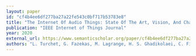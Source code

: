 ```yaml
---
layout: paper
id: "cf4b4ee6df277ba27a22fe543c0bf717b53783e8"
title: "The Internet Of Audio Things: State Of The Art, Vision, And Challenges"
publication: "IEEE Internet of Things Journal"
year: 2020
external_url: https://www.semanticscholar.org/paper/cf4b4ee6df277ba27a22fe543c0bf717b53783e8
authors: "L. Turchet, G. Fazekas, M. Lagrange, H. S. Ghadikolaei, C. Fischione"
---
```


